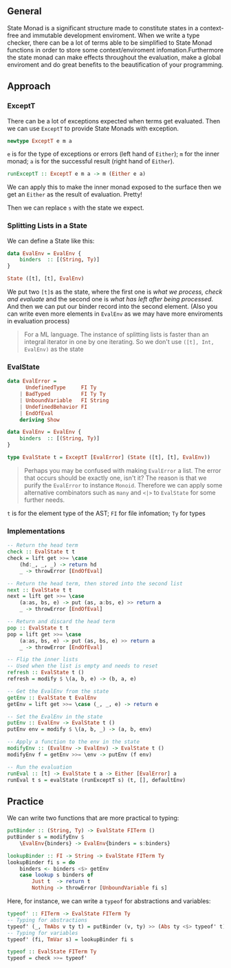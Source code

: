 ## General
State Monad is a significant structure made to constitute states in a context-free and immutable development enviroment. When we write a type checker, there can be a lot of terms able to be simplified to State Monad functions in order to store some context/enviroment infomation.Furthermore the state monad can make effects throughout the evaluation, make a global enviroment and do great benefits to the beautification of your programming.

## Approach

### ExceptT
There can be a lot of exceptions expected when terms get evaluated. Then we can use `ExceptT` to provide State Monads with exception.
```haskell
newtype ExceptT e m a
```
`e` is for the type of exceptions or errors (left hand of `Either`); `m` for the inner monad; `a` is for the successful result (right hand of `Either`).
```haskell
runExceptT :: ExceptT e m a -> m (Either e a)
```
We can apply this to make the inner monad exposed to the surface then we get an `Either` as the result of evaluation. Pretty!

Then we can replace `s` with the state we expect.

### Splitting Lists in a State
We can define a State like this:
```haskell
data EvalEnv = EvalEnv {
    binders  :: [(String, Ty)]
}

State ([t], [t], EvalEnv)
```
We put two `[t]`s as the state, where the first one is *what we process, check and evaluate* and the second one is *what has left after being processed*. And then we can put our binder record into the second element. (Also you can write even more elements in `EvalEnv` as we may have more enviroments in evaluation process)

> For a ML language. The instance of splitting lists is faster than an integral iterator in one by one iterating. So we don't use `([t], Int, EvalEnv)` as the state

### EvalState
```haskell
data EvalError = 
      UndefinedType     FI Ty
    | BadTyped          FI Ty Ty
    | UnboundVariable   FI String
    | UndefinedBehavior FI
    | EndOfEval
    deriving Show

data EvalEnv = EvalEnv {
    binders  :: [(String, Ty)]
}

type EvalState t = ExceptT [EvalError] (State ([t], [t], EvalEnv))
```
> Perhaps you may be confused with making `EvalError` a list. The error that occurs should be exactly one, isn't it? The reason is that we purify the `EvalError` to instance `Monoid`. Therefore we can apply some alternative combinators such as `many` and `<|>` to `EvalState` for some further needs.

`t` is for the element type of the AST; `FI` for file infomation; `Ty` for types

### Implementations
```haskell
-- Return the head term
check :: EvalState t t
check = lift get >>= \case 
    (hd:_, _, _) -> return hd 
    _ -> throwError [EndOfEval]

-- Return the head term, then stored into the second list
next :: EvalState t t
next = lift get >>= \case 
    (a:as, bs, e) -> put (as, a:bs, e) >> return a
    _ -> throwError [EndOfEval]

-- Return and discard the head term
pop :: EvalState t t
pop = lift get >>= \case 
    (a:as, bs, e) -> put (as, bs, e) >> return a
    _ -> throwError [EndOfEval]

-- Flip the inner lists
-- Used when the list is empty and needs to reset
refresh :: EvalState t ()
refresh = modify $ \(a, b, e) -> (b, a, e)

-- Get the EvalEnv from the state
getEnv :: EvalState t EvalEnv
getEnv = lift get >>= \case (_, _, e) -> return e

-- Set the EvalEnv in the state
putEnv :: EvalEnv -> EvalState t ()
putEnv env = modify $ \(a, b, _) -> (a, b, env)

-- Apply a function to the env in the state
modifyEnv :: (EvalEnv -> EvalEnv) -> EvalState t ()
modifyEnv f = getEnv >>= \env -> putEnv (f env)

-- Run the evaluation
runEval :: [t] -> EvalState t a -> Either [EvalError] a
runEval t s = evalState (runExceptT s) (t, [], defaultEnv)
```

## Practice
We can write two functions that are more practical to typing:
```haskell
putBinder :: (String, Ty) -> EvalState FITerm ()
putBinder s = modifyEnv $
    \EvalEnv{binders} -> EvalEnv{binders = s:binders}

lookupBinder :: FI -> String -> EvalState FITerm Ty
lookupBinder fi s = do
    binders <- binders <$> getEnv
    case lookup s binders of
        Just t  -> return t
        Nothing -> throwError [UnboundVariable fi s]
```
Here, for instance, we can write a `typeof` for abstractions and variables:

```haskell
typeof' :: FITerm -> EvalState FITerm Ty
-- Typing for abstractions
typeof' (_, TmAbs v ty t) = putBinder (v, ty) >> (Abs ty <$> typeof' t)
-- Typing for variables
typeof' (fi, TmVar s) = lookupBinder fi s

typeof :: EvalState FITerm Ty
typeof = check >>= typeof'
```
